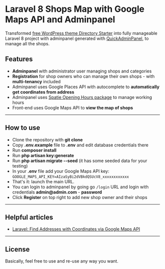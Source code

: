 # Laravel 8 Shops Map with Google Maps API and Adminpanel

Transformed [free WordPress theme Directory Starter](https://wpgeodirectory.com/downloads/directory-starter/) into fully manageable Laravel 8 project with adminpanel generated with [QuickAdminPanel](https://quickadminpanel.com), 
to manage all the shops.

## Features

- __Adminpanel__ with administrator user managing shops and categories
- __Registration__ for shop owners who can manage their own shops - with __multi-tenancy__ included
- Adminpanel uses Google Places API with autocomplete to __automatically get coordinates from address__
- Adminpanel uses [Spatie Opening Hours package](https://github.com/spatie/opening-hours) to manage working hours
- Front-end uses Google Maps API to __view the map of shops__


- - - - -

## How to use

- Clone the repository with __git clone__
- Copy __.env.example__ file to __.env__ and edit database credentials there
- Run __composer install__
- Run __php artisan key:generate__
- Run __php artisan migrate --seed__ (it has some seeded data for your testing)
- In your __.env__ file add your Google Maps API key: `GOOGLE_MAPS_API_KEY=AIzaSyBi2dVBkdQSUcV8_xxxxxxxxxxxx`
- That's it: launch the main URL. 
- You can login to adminpanel by going go `/login` URL and login with credentials __admin@admin.com__ - __password__
- Click __Register__ on top right to add new shop owner and their shops


- - - - -

## Helpful articles

- [Laravel: Find Addresses with Coordinates via Google Maps API](https://laraveldaily.com/laravel-find-addresses-with-coordinates-via-google-maps-api/)


- - - - -

## License

Basically, feel free to use and re-use any way you want.



